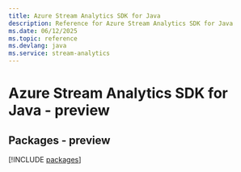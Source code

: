 ```yaml
---
title: Azure Stream Analytics SDK for Java
description: Reference for Azure Stream Analytics SDK for Java
ms.date: 06/12/2025
ms.topic: reference
ms.devlang: java
ms.service: stream-analytics
---
```

# Azure Stream Analytics SDK for Java - preview
## Packages - preview
[!INCLUDE [packages](stream-analytics-index.md)]